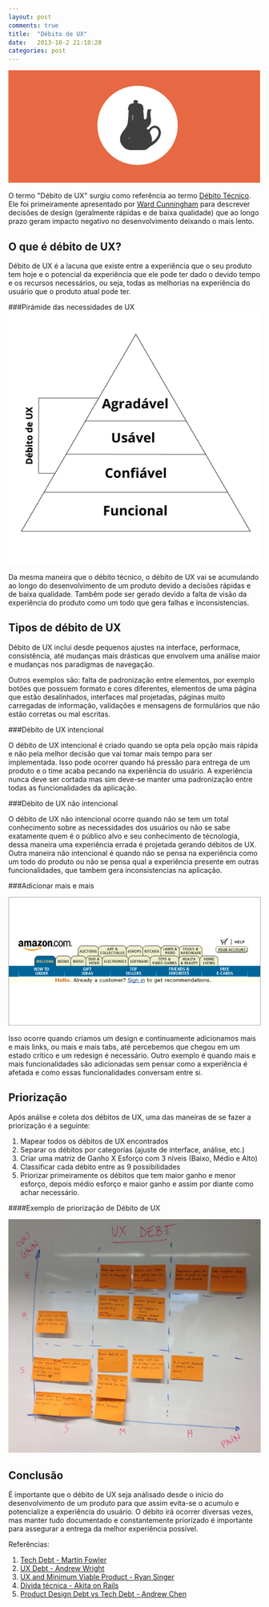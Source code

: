 ```yaml
---
layout: post
comments: true
title:  "Débito de UX"
date:   2013-10-2 21:18:28
categories: post
---
```


!["Débito de UX"](/assets/images/debitouxcapa.jpg "Débito de UX")

O termo "Débito de UX" surgiu como referência ao termo [Débito Técnico](http://martinfowler.com/bliki/TechnicalDebt.html). Ele foi primeiramente apresentado por [Ward Cunningham](http://pt.wikipedia.org/wiki/Ward_Cunningham) para descrever decisões de design (geralmente rápidas e de baixa qualidade) que ao longo prazo geram impacto negativo no desenvolvimento deixando o mais lento.

O que é débito de UX?
---------------------

Débito de UX é a lacuna que existe entre a experiência que o seu produto tem hoje e o potencial da experiência que ele pode ter dado o devido tempo e os recursos necessários, ou seja, todas as melhorias na experiência do usuário que o produto atual pode ter. 

###Pirámide das necessidades de UX
!["Pirámide das necessidades de UX"](/assets/images/uxneeds.jpg "Pirámide de necessidades de UX")

Da mesma maneira que o débito técnico, o débito de UX vai se acumulando ao longo do desenvolvimento de um produto devido a decisões rápidas e de baixa qualidade. Tambêm pode ser gerado devido a falta de visão da experiência do produto como um todo que gera falhas e inconsistencias.

Tipos de débito de UX
---------------------

Débito de UX inclui desde pequenos ajustes na interface, performace, consistência, até mudanças mais drásticas que envolvem uma análise maior e mudanças nos paradigmas de navegação. 

Outros exemplos são: falta de padronização entre elementos, por exemplo botões que possuem formato e cores diferentes, elementos de uma página que estão desalinhados, interfaces mal projetadas, páginas muito carregadas de informação, validações e mensagens de formulários que não estão corretas ou mal escritas.

###Débito de UX intencional

O débito de UX intencional é criado quando se opta pela opção mais rápida e não pela melhor decisão que vai tomar mais tempo para ser implementada. Isso pode ocorrer quando há pressão para entrega de um produto e o time acaba pecando na experiência do usuário. A experiência nunca deve ser cortada mas sim deve-se manter uma padronização entre todas as funcionalidades da aplicação.

###Débito de UX não intencional

O débito de UX não intencional ocorre quando não se tem um total conhecimento sobre as necessidades dos usuários ou não se sabe exatamente quem é o público alvo e seu conhecimento de técnologia, dessa maneira uma experiência errada é projetada gerando débitos de UX. Outra maneira não intencional é quando não se pensa na experiência como um todo do produto ou não se pensa qual a experiência presente em outras funcionalidades, que tambem gera inconsistencias na aplicação.

###Adicionar mais e mais

!["Amazon tabs"](/assets/images/amazontabs.jpg "Amazon tabs")

Isso ocorre quando criamos um design e continuamente adicionamos mais e mais links, ou mais e mais tabs, até percebemos que chegou em um estado crítico e um redesign é necessário. Outro exemplo é quando mais e mais funcionalidades são adicionadas sem pensar como a experiência é afetada e como essas funcionalidades conversam entre si.

Priorização
-----------

Após análise e coleta dos débitos de UX, uma das maneiras de se fazer a priorização é a seguinte:

1. Mapear todos os débitos de UX encontrados
2. Separar os débitos por categorias (ajuste de interface, análise, etc.)
3. Criar uma matriz de Ganho X Esforço com 3 níveis (Baixo, Médio e Alto)
4. Classificar cada débito entre as 9 possibilidades
5. Priorizar primeiramente os débitos que tem maior ganho e menor esforço, depois médio esforço e maior ganho e assim por diante como achar necessário.


####Exemplo de priorização de Débito de UX

!["Gráfico de priorização do Débito de UX"](/assets/images/ux_debt.jpg "Gráfico priorixazão débito de UX")

Conclusão
---------

É importante que o débito de UX seja análisado desde o início do desenvolvimento de um produto para que assim evita-se o acumulo e potencialize a experiência do usuário. O débito irá ocorrer diversas vezes, mas manter tudo documentado e constantemente priorizado é importante para assegurar a entrega da melhor experiência possível.

Referências:

1. [Tech Debt - Martin Fowler](http://martinfowler.com/bliki/TechnicalDebt.html)
2. [UX Debt - Andrew Wright](http://nform.com/blog/2013/05/user-experience-debt)
3. [UX and Minimum Viable Product - Ryan Singer](http://37signals.com/svn/posts/2963-what-happens-to-user-experience-in-a-minimum-viable-product)
4. [Dívida técnica - Akita on Rails](http://www.akitaonrails.com/2008/12/18/tradu-o-d-vida-t-cnica)
5. [Product Design Debt vs Tech Debt - Andrew Chen](http://andrewchen.co/2009/11/25/product-design-debt-versus-technical-debt/)

